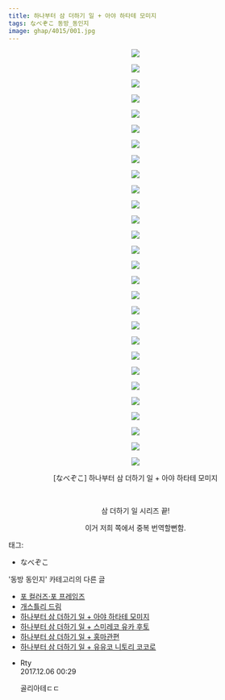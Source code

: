 ```yaml
---
title: 하나부터 삼 더하기 일 + 아야 하타테 모미지
tags: なべぞこ 동방_동인지
image: ghap/4015/001.jpg
---
```

<div class="article">
<p style="text-align: center; clear: none; float: none;"><img src="{{ site.nasurl }}/ghap/4015/001.jpg"/></p>
<p style="text-align: center; clear: none; float: none;"><img src="{{ site.nasurl }}/ghap/4015/002.jpg"/></p>
<p style="text-align: center; clear: none; float: none;"><img src="{{ site.nasurl }}/ghap/4015/003.jpg"/></p>
<p style="text-align: center; clear: none; float: none;"><img src="{{ site.nasurl }}/ghap/4015/004.jpg"/></p>
<p style="text-align: center; clear: none; float: none;"><img src="{{ site.nasurl }}/ghap/4015/005.jpg"/></p>
<p style="text-align: center; clear: none; float: none;"><img src="{{ site.nasurl }}/ghap/4015/006.jpg"/></p>
<p style="text-align: center; clear: none; float: none;"><img src="{{ site.nasurl }}/ghap/4015/007.jpg"/></p>
<p style="text-align: center; clear: none; float: none;"><img src="{{ site.nasurl }}/ghap/4015/008.jpg"/></p>
<p style="text-align: center; clear: none; float: none;"><img src="{{ site.nasurl }}/ghap/4015/009.jpg"/></p>
<p style="text-align: center; clear: none; float: none;"><img src="{{ site.nasurl }}/ghap/4015/010.jpg"/></p>
<p style="text-align: center; clear: none; float: none;"><img src="{{ site.nasurl }}/ghap/4015/011.jpg"/></p>
<p style="text-align: center; clear: none; float: none;"><img src="{{ site.nasurl }}/ghap/4015/012.jpg"/></p>
<p style="text-align: center; clear: none; float: none;"><img src="{{ site.nasurl }}/ghap/4015/013.jpg"/></p>
<p style="text-align: center; clear: none; float: none;"><img src="{{ site.nasurl }}/ghap/4015/014.jpg"/></p>
<p style="text-align: center; clear: none; float: none;"><img src="{{ site.nasurl }}/ghap/4015/015.jpg"/></p>
<p style="text-align: center; clear: none; float: none;"><img src="{{ site.nasurl }}/ghap/4015/016.jpg"/></p>
<p style="text-align: center; clear: none; float: none;"><img src="{{ site.nasurl }}/ghap/4015/017.jpg"/></p>
<p style="text-align: center; clear: none; float: none;"><img src="{{ site.nasurl }}/ghap/4015/018.jpg"/></p>
<p style="text-align: center; clear: none; float: none;"><img src="{{ site.nasurl }}/ghap/4015/019.jpg"/></p>
<p style="text-align: center; clear: none; float: none;"><img src="{{ site.nasurl }}/ghap/4015/020.jpg"/></p>
<p style="text-align: center; clear: none; float: none;"><img src="{{ site.nasurl }}/ghap/4015/021.jpg"/></p>
<p style="text-align: center; clear: none; float: none;"><img src="{{ site.nasurl }}/ghap/4015/022.jpg"/></p>
<p style="text-align: center; clear: none; float: none;"><img src="{{ site.nasurl }}/ghap/4015/023.jpg"/></p>
<p style="text-align: center; clear: none; float: none;"><img src="{{ site.nasurl }}/ghap/4015/024.jpg"/></p>
<p style="text-align: center; clear: none; float: none;"><img src="{{ site.nasurl }}/ghap/4015/025.jpg"/></p>
<p style="text-align: center; clear: none; float: none;"><img src="{{ site.nasurl }}/ghap/4015/026.jpg"/></p>
<p style="text-align: center; clear: none; float: none;"><img src="{{ site.nasurl }}/ghap/4015/027.jpg"/></p>
<p style="text-align: center; clear: none; float: none;"><img src="{{ site.nasurl }}/ghap/4015/028.jpg"/></p>
<p style="text-align: center; clear: none; float: none;">[なべぞこ] 하나부터 삼 더하기 일 + 아야 하타테 모미지</p>
<p style="text-align: center; clear: none; float: none;"><br/></p>
<p style="text-align: center; clear: none; float: none;">삼 더하기 일 시리즈 끝!</p>
<p style="text-align: center; clear: none; float: none;"></p>
<p style="text-align: center; clear: none; float: none;">이거 저희 쪽에서 중복 번역할뻔함.</p>
</div><div class="tagTrail">
<p>태그: </p>
<ul>
<li>なべぞこ</li>
</ul>
</div><div class="another">
<p>'동방 동인지' 카테고리의 다른 글</p>
<ul>
<li><a href="/2017-12-01-ghap_4018">포 컬러즈·포 프레임즈</a></li>
<li><a href="/2017-12-01-ghap_4017">개스틀리 드림</a></li>
<li><a href="/2017-11-30-ghap_4015">하나부터 삼 더하기 일 + 아야 하타테 모미지</a></li>
<li><a href="/2017-11-30-ghap_4014">하나부터 삼 더하기 일 + 스미레코 유카 후토</a></li>
<li><a href="/2017-11-30-ghap_4013">하나부터 삼 더하기 일 + 홍마관편</a></li>
<li><a href="/2017-11-30-ghap_4012">하나부터 삼 더하기 일 + 유유코 니토리 코코로</a></li>
</ul>
</div><div class="cb_module cb_fluid">
<div class="cb_wrt cb_profile">
<div class="comment">
<ul>
<li class="cb_thumb_off" id="comment15145668">
<div class="cb_comment_area">
<div class="cb_info_area">
<div class="cb_section">
<span class="cb_nick_name">Rty</span>
</div>
<div class="cb_section">
<span class="cb_date">2017.12.06 00:29 </span>
</div>
</div>
<div class="cb_dsc_comment">
<p class="cb_dsc">
											골리아테ㄷㄷ
										</p>
</div>
</div></li>
</ul>
</div>
</div><!-- commentList close -->
</div>